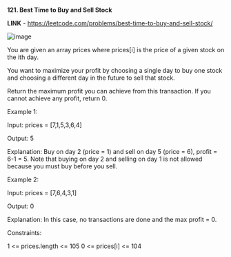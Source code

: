 **121. Best Time to Buy and Sell Stock**

**LINK** - https://leetcode.com/problems/best-time-to-buy-and-sell-stock/

![image](https://user-images.githubusercontent.com/92528845/189674653-836c6ea9-360d-46ed-ba78-f7c2ed901dba.png)


You are given an array prices where prices[i] is the price of a given stock on the ith day.

You want to maximize your profit by choosing a single day to buy one stock and choosing a different day in the future to sell that stock.

Return the maximum profit you can achieve from this transaction. If you cannot achieve any profit, return 0.

 
Example 1:

Input: prices = [7,1,5,3,6,4]

Output: 5

Explanation: Buy on day 2 (price = 1) and sell on day 5 (price = 6), profit = 6-1 = 5.
Note that buying on day 2 and selling on day 1 is not allowed because you must buy before you sell.


Example 2:

Input: prices = [7,6,4,3,1]

Output: 0

Explanation: In this case, no transactions are done and the max profit = 0.
 

Constraints:

1 <= prices.length <= 105
0 <= prices[i] <= 104
